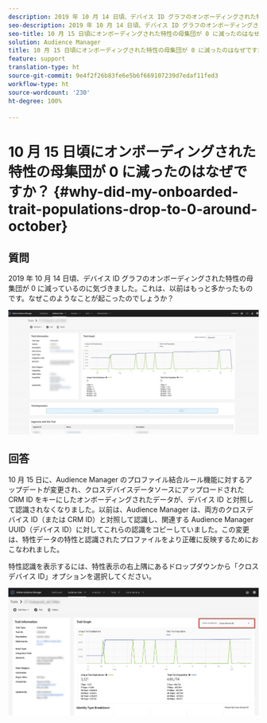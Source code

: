 ```yaml
---
description: 2019 年 10 月 14 日頃、デバイス ID グラフのオンボーディングされた特性の母集団が 0 に減っているのに気づきました。これは、以前はもっと多かったものです。
seo-description: 2019 年 10 月 14 日頃、デバイス ID グラフのオンボーディングされた特性の母集団が 0 に減っているのに気づきました。これは、以前はもっと多かったものです。
seo-title: 10 月 15 日頃にオンボーディングされた特性の母集団が 0 に減ったのはなぜですか？
solution: Audience Manager
title: 10 月 15 日頃にオンボーディングされた特性の母集団が 0 に減ったのはなぜですか？
feature: support
translation-type: ht
source-git-commit: 9e4f2f26b83fe6e5b6f669107239d7edaf11fed3
workflow-type: ht
source-wordcount: '230'
ht-degree: 100%

---
```



# 10 月 15 日頃にオンボーディングされた特性の母集団が 0 に減ったのはなぜですか？ {#why-did-my-onboarded-trait-populations-drop-to-0-around-october}

## 質問

2019 年 10 月 14 日頃、デバイス ID グラフのオンボーディングされた特性の母集団が 0 に減っているのに気づきました。これは、以前はもっと多かったものです。なぜこのようなことが起こったのでしょうか？

![デバイス ID 減少の画像](assets/device_id_populationdrop.png)

## 回答

10 月 15 日に、Audience Manager のプロファイル結合ルール機能に対するアップデートが変更され、クロスデバイスデータソースにアップロードされた CRM ID をキーにしたオンボーディングされたデータが、デバイス ID と対照して認識されなくなりました。以前は、Audience Manager は、両方のクロスデバイス ID（または CRM ID）と対照して認識し、関連する Audience Manager UUID（デバイス ID）に対してこれらの認識をコピーしていました。この変更は、特性データの特性と認識されたプロファイルをより正確に反映するためにおこなわれました。

特性認識を表示するには、特性表示の右上隅にあるドロップダウンから「クロスデバイス ID」オプションを選択してください。

![クロスデバイス ID による認識の表示](assets/deviceid-crossdevice.png)